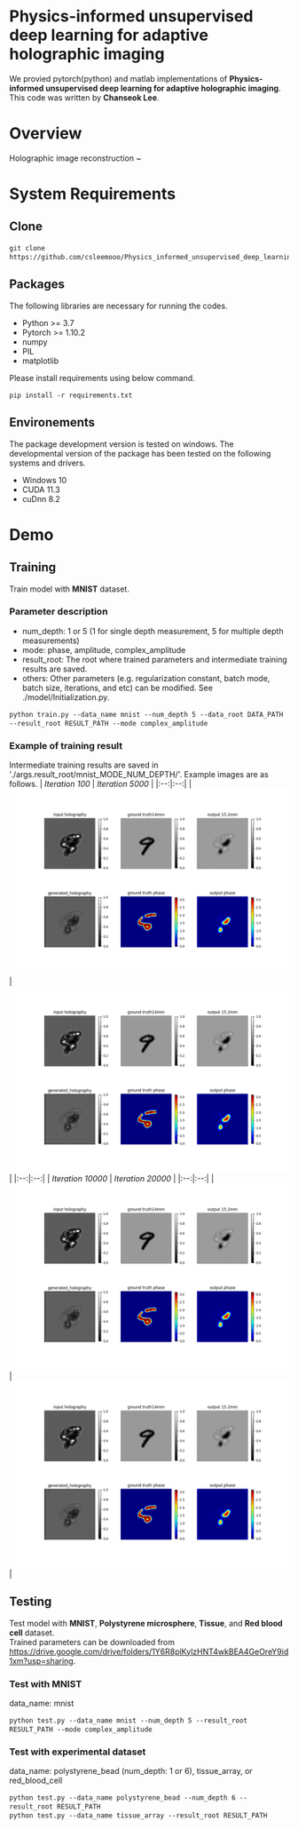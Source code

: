 # Physics-informed unsupervised deep learning for adaptive holographic imaging

We provied pytorch(python) and matlab implementations of **Physics-informed unsupervised deep learning for adaptive holographic imaging**. This code was written by **Chanseok Lee**.

# Overview
Holographic image reconstruction ~

# System Requirements
## Clone
```
git clone https://github.com/csleemooo/Physics_informed_unsupervised_deep_learning_for_adaptive_holographic_imaging
```

## Packages
The following libraries are necessary for running the codes.
- Python >= 3.7
- Pytorch >= 1.10.2
- numpy
- PIL
- matplotlib

Please install requirements using below command.
```
pip install -r requirements.txt
```

## Environements
The package development version is tested on windows. The developmental version of the package has been tested on the following systems and drivers.
- Windows 10
- CUDA 11.3
- cuDnn 8.2

# Demo
## Training
Train model with **MNIST** dataset.  
### Parameter description  
- num_depth: 1 or 5 (1 for single depth measurement, 5 for multiple depth measurements)  
- mode: phase, amplitude, complex_amplitude  
- result_root: The root where trained parameters and intermediate training results are saved.  
- others: Other parameters (e.g. regularization constant, batch mode, batch size, iterations, and etc) can be modified. See ./model/Initialization.py.
```
python train.py --data_name mnist --num_depth 5 --data_root DATA_PATH --result_root RESULT_PATH --mode complex_amplitude
```

### Example of training result
Intermediate training results are saved in './args.result_root/mnist_MODE_NUM_DEPTH/'. Example images are as follows. 
| *Iteration 100* | *Iteration 5000* | 
|:--:|:--:|
| ![iter100.png](/images/iter100.png)|![iter100.png](/images/iter100.png)|
|:--:|:--:|
| *Iteration 10000* | *Iteration 20000* | 
|:--:|:--:|
| ![iter100.png](/images/iter100.png)|![iter100.png](/images/iter100.png)|
  
## Testing
Test model with **MNIST**, **Polystyrene microsphere**, **Tissue**, and **Red blood cell** dataset.  
Trained parameters can be downloaded from https://drive.google.com/drive/folders/1Y6R8plKylzHNT4wkBEA4GeOreY9id1xm?usp=sharing.  

### Test with MNIST
data_name: mnist
```
python test.py --data_name mnist --num_depth 5 --result_root RESULT_PATH --mode complex_amplitude
```

### Test with experimental dataset
data_name: polystyrene_bead (num_depth: 1 or 6), tissue_array, or red_blood_cell
```
python test.py --data_name polystyrene_bead --num_depth 6 --result_root RESULT_PATH
python test.py --data_name tissue_array --result_root RESULT_PATH
```
